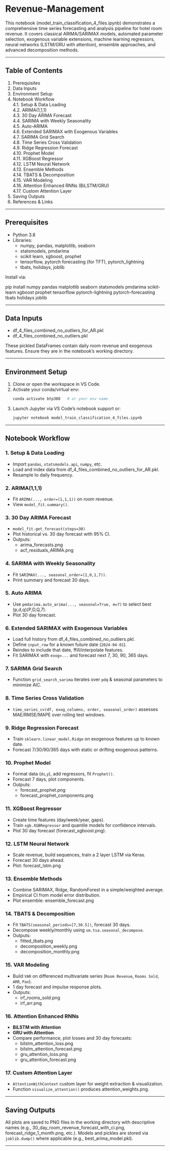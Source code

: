 # Revenue-Management

This notebook (model_train_classification_4_files.ipynb) demonstrates a comprehensive time series forecasting and analysis pipeline for hotel room revenue. It covers classical ARIMA/SARIMAX models, automated parameter selection, exogenous variable extensions, machine learning regressors, neural networks (LSTM/GRU with attention), ensemble approaches, and advanced decomposition methods.

---

## Table of Contents

1. Prerequisites  
2. Data Inputs  
3. Environment Setup  
4. Notebook Workflow  
   4.1. Setup & Data Loading  
   4.2. ARIMA(1,1,1)  
   4.3. 30 Day ARIMA Forecast  
   4.4. SARIMA with Weekly Seasonality  
   4.5. Auto-ARIMA  
   4.6. Extended SARIMAX with Exogenous Variables  
   4.7. SARIMA Grid Search  
   4.8. Time Series Cross Validation  
   4.9. Ridge Regression Forecast  
   4.10. Prophet Model  
   4.11. XGBoost Regressor  
   4.12. LSTM Neural Network  
   4.13. Ensemble Methods  
   4.14. TBATS & Decomposition  
   4.15. VAR Modeling  
   4.16. Attention Enhanced RNNs (BiLSTM/GRU)  
   4.17. Custom Attention Layer  
5. Saving Outputs  
6. References & Links  

---

## Prerequisites

- Python 3.8
- Libraries:
  - numpy, pandas, matplotlib, seaborn  
  - statsmodels, pmdarima  
  - scikit learn, xgboost, prophet  
  - tensorflow, pytorch forecasting (for TFT), pytorch_lightning  
  - tbats, holidays, joblib  

Install via:

pip install numpy pandas matplotlib seaborn statsmodels pmdarima scikit-learn xgboost prophet tensorflow pytorch-lightning pytorch-forecasting tbats holidays joblib

---

## Data Inputs

- df_4_files_combined_no_outliers_for_AR.pkl  
- df_4_files_combined_no_outliers.pkl  

These pickled DataFrames contain daily room revenue and exogenous features. Ensure they are in the notebook’s working directory.

---

## Environment Setup

1. Clone or open the workspace in VS Code.  
2. Activate your conda/virtual env:  
   ```bash
   conda activate btp308   # or your env name
   ```  
3. Launch Jupyter via VS Code’s notebook support or:  
   ```bash
   jupyter notebook model_train_classification_4_files.ipynb
   ```

---

## Notebook Workflow

### 1. Setup & Data Loading
- Import `pandas`, `statsmodels.api`, `numpy`, etc.
- Load and index data from df_4_files_combined_no_outliers_for_AR.pkl.
- Resample to daily frequency.

### 2. ARIMA(1,1,1)
- Fit `ARIMA(..., order=(1,1,1))` on room revenue.  
- View `model_fit.summary()`.

### 3. 30 Day ARIMA Forecast
- `model_fit.get_forecast(steps=30)`  
- Plot historical vs. 30 day forecast with 95% CI.  
- Outputs:  
  - arima_forecasts.png  
  - acf_residuals_ARIMA.png

### 4. SARIMA with Weekly Seasonality
- Fit `SARIMAX(..., seasonal_order=(1,0,1,7))`.  
- Print summary and forecast 30 days.

### 5. Auto ARIMA
- Use `pmdarima.auto_arima(..., seasonal=True, m=7)` to select best (p,d,q)(P,D,Q,7).  
- Plot 30 day forecast.

### 6. Extended SARIMAX with Exogenous Variables
- Load full history from df_4_files_combined_no_outliers.pkl.  
- Define `input_row` for a known future date (`2024-04-01`).  
- Reindex to include that date, ffill/interpolate features.  
- Fit SARIMAX with `exog=...` and forecast next 7, 30, 90, 365 days.

### 7. SARIMA Grid Search
- Function `grid_search_sarima` iterates over `pdq` & seasonal parameters to minimize AIC.

### 8. Time Series Cross Validation
- `time_series_cv(df, exog_columns, order, seasonal_order)` assesses MAE/RMSE/MAPE over rolling test windows.

### 9. Ridge Regression Forecast
- Train `sklearn.linear_model.Ridge` on exogenous features up to known date.  
- Forecast 7/30/90/365 days with static or drifting exogenous patterns.

### 10. Prophet Model
- Format data (`ds`,`y`), add regressors, fit `Prophet()`.  
- Forecast 7 days, plot components.  
- Outputs:  
  - forecast_prophet.png  
  - forecast_prophet_components.png

### 11. XGBoost Regressor
- Create time features (day/week/year, gaps).  
- Train `xgb.XGBRegressor` and quantile models for confidence intervals.  
- Plot 30 day forecast (forecast_xgboost.png).

### 12. LSTM Neural Network
- Scale revenue, build sequences, train a 2 layer LSTM via Keras.  
- Forecast 30 days ahead.  
- Plot: forecast_lstm.png

### 13. Ensemble Methods
- Combine SARIMAX, Ridge, RandomForest in a simple/weighted average.  
- Empirical CI from model error distribution.  
- Plot ensemble: ensemble_forecast.png

### 14. TBATS & Decomposition
- Fit `TBATS(seasonal_periods=[7,30.5])`, forecast 30 days.  
- Decompose weekly/monthly using `sm.tsa.seasonal_decompose`.  
- Outputs:  
  - fitted_tbats.png  
  - decomposition_weekly.png  
  - decomposition_monthly.png

### 15. VAR Modeling
- Build `VAR` on differenced multivariate series (`Room Revenue`, `Rooms Sold`, `ARR`, `Pax`).  
- 1 day forecast and impulse response plots.  
- Outputs:  
  - irf_rooms_sold.png  
  - irf_arr.png

### 16. Attention Enhanced RNNs
- **BiLSTM with Attention**  
- **GRU with Attention**  
- Compare performance, plot losses and 30 day forecasts:
  - bilstm_attention_loss.png  
  - bilstm_attention_forecast.png  
  - gru_attention_loss.png  
  - gru_attention_forecast.png

### 17. Custom Attention Layer
- `AttentionWithContext` custom layer for weight extraction & visualization.  
- Function `visualize_attention()` produces attention_weights.png.

---

## Saving Outputs

All plots are saved to PNG files in the working directory with descriptive names (e.g., 30_day_room_revenue_forecast_with_ci.png, forecast_ridge_1_month.png, etc.). Models and pickles are stored via `joblib.dump()` where applicable (e.g., best_arima_model.pkl).

---
